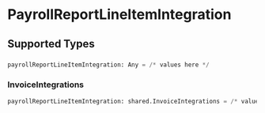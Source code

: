 # PayrollReportLineItemIntegration


## Supported Types

### 

```python
payrollReportLineItemIntegration: Any = /* values here */
```

### InvoiceIntegrations

```python
payrollReportLineItemIntegration: shared.InvoiceIntegrations = /* values here */
```

